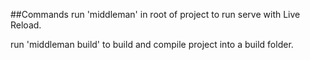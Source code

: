 ##Commands
run 'middleman' in root of project to run serve with Live Reload.

run 'middleman build' to build and compile project into a build folder.
